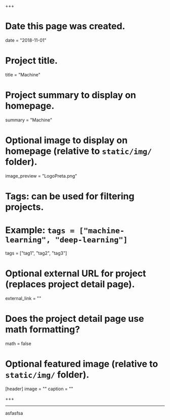 +++
# Date this page was created.
date = "2018-11-01"

# Project title.
title = "Machine"

# Project summary to display on homepage.
summary = "Machine"

# Optional image to display on homepage (relative to `static/img/` folder).
image_preview = "LogoPreta.png"

# Tags: can be used for filtering projects.
# Example: `tags = ["machine-learning", "deep-learning"]`
tags = ["tag1", "tag2", "tag3"]

# Optional external URL for project (replaces project detail page).
external_link = ""

# Does the project detail page use math formatting?
math = false

# Optional featured image (relative to `static/img/` folder).
[header]
image = ""
caption = ""

+++

---


asfasfsa